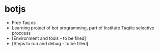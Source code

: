 # botjs

- Free Taq.os
- Learning project of bot programming, part of Institute Taqtile selective proccess
- [Environment and tools - to be filled]
- [Steps to run and debug - to be filled]